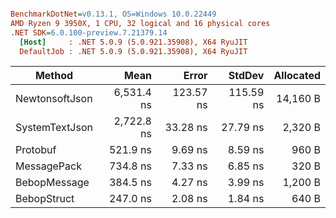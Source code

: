 ``` ini

BenchmarkDotNet=v0.13.1, OS=Windows 10.0.22449
AMD Ryzen 9 3950X, 1 CPU, 32 logical and 16 physical cores
.NET SDK=6.0.100-preview.7.21379.14
  [Host]     : .NET 5.0.9 (5.0.921.35908), X64 RyuJIT
  DefaultJob : .NET 5.0.9 (5.0.921.35908), X64 RyuJIT


```
|         Method |       Mean |     Error |    StdDev | Allocated |
|--------------- |-----------:|----------:|----------:|----------:|
| NewtonsoftJson | 6,531.4 ns | 123.57 ns | 115.59 ns |  14,160 B |
| SystemTextJson | 2,722.8 ns |  33.28 ns |  27.79 ns |   2,320 B |
|       Protobuf |   521.9 ns |   9.69 ns |   8.59 ns |     960 B |
|    MessagePack |   734.8 ns |   7.33 ns |   6.85 ns |     320 B |
|   BebopMessage |   384.5 ns |   4.27 ns |   3.99 ns |   1,200 B |
|    BebopStruct |   247.0 ns |   2.08 ns |   1.84 ns |     640 B |
